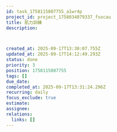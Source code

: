 ```yaml
---
id: task_1758115807755_a1wr4p
project_id: project_1758034079337_fsocau
title: 肌力訓練
description: 



created_at: 2025-09-17T13:30:07.755Z
updated_at: 2025-09-17T14:12:49.293Z
status: done
priority: 3
position: 1758115807755
tags: []
due_date: 
completed_at: 2025-09-17T13:31:24.296Z
recurring: daily
focus_exclude: true
estimate: 
assignee: 
relations:
  links: []
---
```






